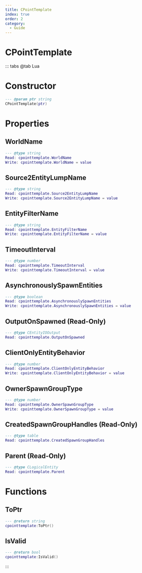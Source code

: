```yaml
---
title: CPointTemplate
index: true
order: 2
category:
  - Guide
---
```


# CPointTemplate

::: tabs
@tab Lua
# Constructor
```lua
--- @param ptr string
CPointTemplate(ptr)
```
# Properties
## WorldName 
```lua
--- @type string
Read: cpointtemplate.WorldName
Write: cpointtemplate.WorldName = value
```
## Source2EntityLumpName 
```lua
--- @type string
Read: cpointtemplate.Source2EntityLumpName
Write: cpointtemplate.Source2EntityLumpName = value
```
## EntityFilterName 
```lua
--- @type string
Read: cpointtemplate.EntityFilterName
Write: cpointtemplate.EntityFilterName = value
```
## TimeoutInterval 
```lua
--- @type number
Read: cpointtemplate.TimeoutInterval
Write: cpointtemplate.TimeoutInterval = value
```
## AsynchronouslySpawnEntities 
```lua
--- @type boolean
Read: cpointtemplate.AsynchronouslySpawnEntities
Write: cpointtemplate.AsynchronouslySpawnEntities = value
```
## OutputOnSpawned (Read-Only)
```lua
--- @type CEntityIOOutput
Read: cpointtemplate.OutputOnSpawned
```
## ClientOnlyEntityBehavior 
```lua
--- @type number
Read: cpointtemplate.ClientOnlyEntityBehavior
Write: cpointtemplate.ClientOnlyEntityBehavior = value
```
## OwnerSpawnGroupType 
```lua
--- @type number
Read: cpointtemplate.OwnerSpawnGroupType
Write: cpointtemplate.OwnerSpawnGroupType = value
```
## CreatedSpawnGroupHandles (Read-Only)
```lua
--- @type table
Read: cpointtemplate.CreatedSpawnGroupHandles
```
## Parent (Read-Only)
```lua
--- @type CLogicalEntity
Read: cpointtemplate.Parent
```
# Functions
## ToPtr
```lua
--- @return string
cpointtemplate:ToPtr()
```
## IsValid
```lua
--- @return bool
cpointtemplate:IsValid()
```

:::
